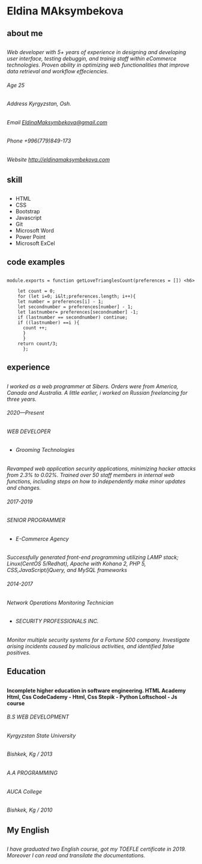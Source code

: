 # Eldina MAksymbekova
## about me <h2>
_Web developer with 5+ years of experience in designing and developing user interface, testing debuggin, and trainig staff within eCommerce technologies. Proven ability in optimizing web functionalities that improve data retrieval and workflow effeciencies._
###### Age 25 <h6> Address Kyrgyzstan, Osh.
###### Email EldinaMaksymbekova@gmail.com <h6> Phone +996(779)849-173
###### Website http://eldinamaksymbekova.com <h6>
 ## skill<h2>
 * HTML 
 * CSS
 * Bootstrap
 * Javascript
 * Git
 * Microsoft Word
 * Power Point
 * Microsoft ExCel 
  ## code examples<h2>
  
  ```
  module.exports = function getLoveTrianglesCount(preferences = []) <h6>
      
      let count = 0;
      for (let i=0; i&lt;preferences.length; i++){
      let number = preferences[i] - 1;
      let secondnumber = preferences[number] - 1;
      let lastnumber= preferences[secondnumber] -1;
      if (lastnumber == secondnumber) continue;
      if ((lastnumber) ==i ){
        count ++;
        }
        }
      return count/3;
        };
  ```
  
  

 ## experience<h2>
 _I worked as a web programmer at Sibers. Orders were from America, Canada and Australia. A little earlier, i worked on Russian freelancing for three years._
 ###### 2020—Present <h6> WEB DEVELOPER
* ###### Grooming Technologies
 _Revamped web application security applications, minimizing hacker attacks from 2.3% to 0.02%. Trained over 50 staff members in internal web functions, including steps on how to independently make minor updates and changes._
  ###### 2017-2019 <h6>     SENIOR PROGRAMMER
 * ###### E-Commerce Agency
 _Successfully generated front-end programming utilizing LAMP stack; Linux(CentOS 5/Redhat), Apache with Kohana 2,  PHP 5, CSS,JavaScript/jQuery, and MySQL frameworks_
 ###### 2014-2017 <h6> Network Operations Monitoring Technician  
  * ###### SECURITY PROFESSIONALS INC.
  _Monitor multiple security systems for a Fortune 500 company. Investigate arising incidents caused by malicious activities, and identified false positives._
  
  
 ## Education <h2>
 __Incomplete higher education in software engineering. HTML Academy Html, Css CodeCademy - Html, Css Stepik - Python Loftschool - Js course__
 ###### B.S WEB DEVELOPMENT <h6>
 ###### Kyrgyzstan State University <h6> Bishkek, Kg / 2013
 
 ###### A.A PROGRAMMING <h6> 
 ###### AUCA College <h6> Bishkek, Kg / 2010    
    
 ## My English <h2>
 _I have graduated two English course, got my TOEFLE certificate in 2019. Moreover I can read and transilate the documentations._ 
     